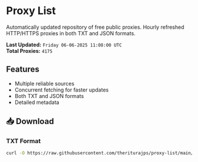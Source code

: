 # Proxy List

Automatically updated repository of free public proxies. Hourly refreshed HTTP/HTTPS proxies in both TXT and JSON formats.

**Last Updated:** `Friday 06-06-2025 11:08:00 UTC`  
**Total Proxies:** `4175`

## Features
- Multiple reliable sources
- Concurrent fetching for faster updates
- Both TXT and JSON formats
- Detailed metadata

## 📥 Download

### TXT Format
```bash
curl -O https://raw.githubusercontent.com/theriturajps/proxy-list/main/proxies.txt
